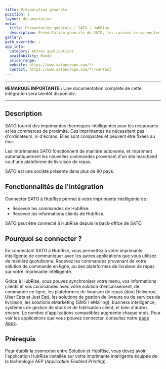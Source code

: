 ```yaml
---
title: Présentation générale
position: 1
layout: documentation
meta:
  title: Présentation générale | SATO | HubRise
  description: Présentation générale de SATO, les raisons de connecter votre imprimante intelligente à HubRise et liste des fonctionnalités de l'intégration avec HubRise.
gallery:
path_override: /
app_info:
  category: Autres applications
  availability: Monde
  price_range:
  website: https://www.satoeurope.com/fr
  contact: https://www.satoeurope.com/fr/contact
---
```


---

**REMARQUE IMPORTANTE :** Une documentation complète de cette intégration sera bientôt disponible.

---

## Description

SATO fournit des imprimantes thermiques intelligentes pour les restaurants et les commerces de proximité. Ces imprimantes ne nécessitent pas d'ordinateurs, ni d'écrans. Elles sont compactes et peuvent être fixées au mur.

Les imprimantes SATO fonctionnent de manière autonome, et impriment automatiquement les nouvelles commandes provenant d'un site marchand ou d'une plateforme de livraison de repas.

SATO est une société présente dans plus de 90 pays.

## Fonctionnalités de l'intégration

Connecter SATO à HubRise permet à votre imprimante intelligente de :

- Recevoir les commandes de HubRise.
- Recevoir les informations clients de HubRise.

SATO peut être connecté à HubRise depuis le back-office de SATO.

## Pourquoi se connecter ?

En connectant SATO à HubRise, vous permettez à votre imprimante intelligente de communiquer avec les autres applications que vous utilisez de manière quotidienne. Recevez les commandes provenant de votre solution de commande en ligne, ou des plateformes de livraison de repas sur votre imprimante intelligente.

Grâce à HubRise, vous pouvez synchroniser votre menu, vos informations clients et vos commandes avec votre solution d'encaissement, de commande en ligne, les plateformes de livraison de repas (dont Deliveroo, Uber Eats et Just Eat), les solutions de gestion de livreurs ou de services de livraison, les solutions eMarketing (SMS / eMailing), business intelligence, systèmes de gestion de stock et de fidélisation client, et bien d'autres encore. Le nombre d'applications compatibles augmente chaque mois. Pour voir les applications que vous pouvez connecter, consultez notre [page Apps](/apps).

## Prérequis

Pour établir la connexion entre Solution et HubRise, vous devez avoir l'application HubRise installée sur votre imprimante intelligente équipée de la technologie AEP (*Application Enabled Printing*).
